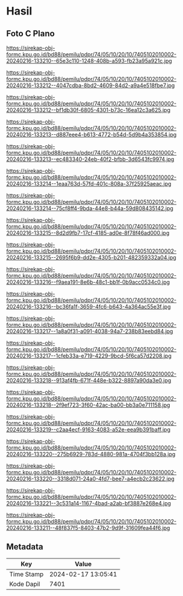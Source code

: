 # Hasil

## Foto C Plano

https://sirekap-obj-formc.kpu.go.id/bd88/pemilu/pdpr/74/05/10/20/10/7405102010002-20240216-133210--65e3c110-1248-408b-a593-fb23a95a921c.jpg

https://sirekap-obj-formc.kpu.go.id/bd88/pemilu/pdpr/74/05/10/20/10/7405102010002-20240216-133212--4047cdba-8bd2-4609-84d2-a9a4e518fbe7.jpg

https://sirekap-obj-formc.kpu.go.id/bd88/pemilu/pdpr/74/05/10/20/10/7405102010002-20240216-133212--bf1db30f-6805-4301-b73c-16ea12c3a625.jpg

https://sirekap-obj-formc.kpu.go.id/bd88/pemilu/pdpr/74/05/10/20/10/7405102010002-20240216-133213--d887eee4-b613-4772-b54d-5d9b4a353854.jpg

https://sirekap-obj-formc.kpu.go.id/bd88/pemilu/pdpr/74/05/10/20/10/7405102010002-20240216-133213--ec483340-24eb-40f2-bfbb-3d6543fc9974.jpg

https://sirekap-obj-formc.kpu.go.id/bd88/pemilu/pdpr/74/05/10/20/10/7405102010002-20240216-133214--1eaa763d-57fd-401c-808a-37f25925aeac.jpg

https://sirekap-obj-formc.kpu.go.id/bd88/pemilu/pdpr/74/05/10/20/10/7405102010002-20240216-133214--75cf8ff4-9bda-44e8-b44a-59d808435142.jpg

https://sirekap-obj-formc.kpu.go.id/bd88/pemilu/pdpr/74/05/10/20/10/7405102010002-20240216-133215--8d2d9fb7-17cf-4185-ad0e-8f78f46ad000.jpg

https://sirekap-obj-formc.kpu.go.id/bd88/pemilu/pdpr/74/05/10/20/10/7405102010002-20240216-133215--2695f6b9-dd2e-4305-b201-482359332a04.jpg

https://sirekap-obj-formc.kpu.go.id/bd88/pemilu/pdpr/74/05/10/20/10/7405102010002-20240216-133216--f9aea191-8e6b-48c1-bb1f-0b9acc0534c0.jpg

https://sirekap-obj-formc.kpu.go.id/bd88/pemilu/pdpr/74/05/10/20/10/7405102010002-20240216-133216--bc36fa1f-3659-4fc6-b643-4a364ac55e3f.jpg

https://sirekap-obj-formc.kpu.go.id/bd88/pemilu/pdpr/74/05/10/20/10/7405102010002-20240216-133217--1a8a0f31-a091-4038-94a7-238b83eebd84.jpg

https://sirekap-obj-formc.kpu.go.id/bd88/pemilu/pdpr/74/05/10/20/10/7405102010002-20240216-133217--1cfeb33a-e719-4229-9bcd-5f6ca57d2208.jpg

https://sirekap-obj-formc.kpu.go.id/bd88/pemilu/pdpr/74/05/10/20/10/7405102010002-20240216-133218--913af4fb-671f-448e-b322-8897a90da3e0.jpg

https://sirekap-obj-formc.kpu.go.id/bd88/pemilu/pdpr/74/05/10/20/10/7405102010002-20240216-133218--2f9ef723-3f60-42ac-ba00-bb3a0e711158.jpg

https://sirekap-obj-formc.kpu.go.id/bd88/pemilu/pdpr/74/05/10/20/10/7405102010002-20240216-133219--c2aa4ecf-9163-4083-a52e-eea9b391baff.jpg

https://sirekap-obj-formc.kpu.go.id/bd88/pemilu/pdpr/74/05/10/20/10/7405102010002-20240216-133220--275b6929-783d-4880-981a-4704f3bb128a.jpg

https://sirekap-obj-formc.kpu.go.id/bd88/pemilu/pdpr/74/05/10/20/10/7405102010002-20240216-133220--3318d071-24a0-4fd7-bee7-a4ecb2c23622.jpg

https://sirekap-obj-formc.kpu.go.id/bd88/pemilu/pdpr/74/05/10/20/10/7405102010002-20240216-133221--3c531a14-1167-4bad-a2ab-bf3887e268e4.jpg

https://sirekap-obj-formc.kpu.go.id/bd88/pemilu/pdpr/74/05/10/20/10/7405102010002-20240216-133211--48f837f5-8403-47b2-9d9f-31609fea44f6.jpg


## Metadata

| Key        | Value               |
| ---------- | ------------------- |
| Time Stamp | 2024-02-17 13:05:41 |
| Kode Dapil | 7401                |



